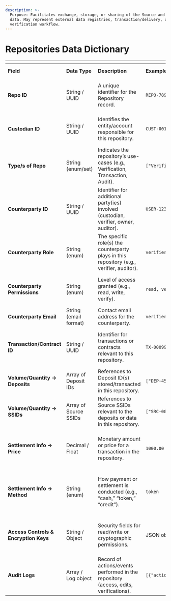 ```yaml
---
description: >-
  Purpose: Facilitates exchange, storage, or sharing of the Source and Deposits
  data. May represent external data registries, transaction/delivery, or
  verification workflow.
---
```


# Repositories Data Dictionary

<table data-header-hidden><thead><tr><th width="165"></th><th></th><th></th><th></th><th></th></tr></thead><tbody><tr><td><strong>Field</strong></td><td><strong>Data Type</strong></td><td><strong>Description</strong></td><td><strong>Example</strong></td><td><strong>Constraints / Notes</strong></td></tr><tr><td><strong>Repo ID</strong></td><td>String / UUID</td><td>A unique identifier for the Repository record.</td><td><code>REPO-789456</code></td><td>Primary key for the repository; must be unique.</td></tr><tr><td><strong>Custodian ID</strong></td><td>String / UUID</td><td>Identifies the entity/account responsible for this repository.</td><td><code>CUST-001</code></td><td>Maps to an internal or external “custodian” entity.</td></tr><tr><td><strong>Type/s of Repo</strong></td><td>String (enum/set)</td><td>Indicates the repository’s use-cases (e.g., Verification, Transaction, Audit).</td><td><code>["Verification","Audit"]</code></td><td>Could be a list/array if multiple roles apply.</td></tr><tr><td><strong>Counterparty ID</strong></td><td>String / UUID</td><td>Identifier for additional party(ies) involved (custodian, verifier, owner, auditor).</td><td><code>USER-12345</code></td><td>May need multiple references if multiple parties exist.</td></tr><tr><td><strong>Counterparty Role</strong></td><td>String (enum)</td><td>The specific role(s) the counterparty plays in this repository (e.g., verifier, auditor).</td><td><code>verifier</code></td><td>Could be “custodian,” “verifier,” “owner,” or “auditor.”</td></tr><tr><td><strong>Counterparty Permissions</strong></td><td>String (enum)</td><td>Level of access granted (e.g., read, write, verify).</td><td><code>read, verify</code></td><td>Reflects the system’s access control model.</td></tr><tr><td><strong>Counterparty Email</strong></td><td>String (email format)</td><td>Contact email address for the counterparty.</td><td><code>verifier@example.com</code></td><td>Optional but useful for notifications.</td></tr><tr><td><strong>Transaction/Contract ID</strong></td><td>String / UUID</td><td>Identifier for transactions or contracts relevant to this repository.</td><td><code>TX-000999</code></td><td>Could link to a separate ledger or contract management system.</td></tr><tr><td><strong>Volume/Quantity → Deposits</strong></td><td>Array of Deposit IDs</td><td>References to Deposit ID(s) stored/transacted in this repository.</td><td><code>["DEP-456789","DEP-1122"]</code></td><td>Must match existing Deposit records.</td></tr><tr><td><strong>Volume/Quantity → SSIDs</strong></td><td>Array of Source SSIDs</td><td>References to Source SSIDs relevant to the deposits or data in this repository.</td><td><code>["SRC-000123","SRC-005"]</code></td><td>Must match existing Source records.</td></tr><tr><td><strong>Settlement Info → Price</strong></td><td>Decimal / Float</td><td>Monetary amount or price for a transaction in the repository.</td><td><code>1000.00</code></td><td>Could store currency code separately (e.g., “USD 1000.00”).</td></tr><tr><td><strong>Settlement Info → Method</strong></td><td>String (enum)</td><td>How payment or settlement is conducted (e.g., “cash,” “token,” “credit”).</td><td><code>token</code></td><td>Could reflect fiat, on-chain tokens, or other payment methods.</td></tr><tr><td><strong>Access Controls &#x26; Encryption Keys</strong></td><td>String / Object</td><td>Security fields for read/write or cryptographic permissions.</td><td>JSON object of key data</td><td>May store references to actual public keys or hashed credentials.</td></tr><tr><td><strong>Audit Logs</strong></td><td>Array / Log object</td><td>Record of actions/events performed in the repository (access, edits, verifications).</td><td><code>[{"action":"create",...}]</code></td><td>Could be stored as a structured log with timestamps, user IDs, etc.</td></tr></tbody></table>
